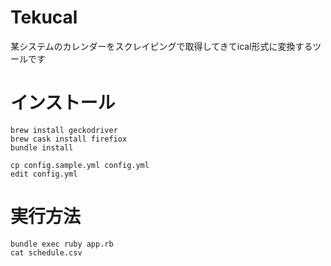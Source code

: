 # Tekucal
某システムのカレンダーをスクレイピングで取得してきてical形式に変換するツールです

# インストール
```
brew install geckodriver
brew cask install firefiox
bundle install
```
```
cp config.sample.yml config.yml
edit config.yml
```

# 実行方法
```
bundle exec ruby app.rb
cat schedule.csv
```
